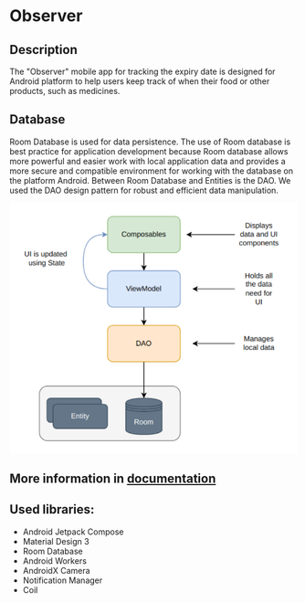 # **Observer** #

## Description
The "Observer" mobile app for tracking the expiry date is designed for Android platform to help users keep track of when 
their food or other products, such as medicines.

## Database
Room Database is used for data persistence. The use of Room database is best practice for application development because 
Room database allows more powerful and easier work with local application data and provides a more secure and compatible 
environment for working with the database on the platform Android. Between Room Database and Entities is the DAO. 
We used the DAO design pattern for robust and efficient data manipulation.

![Database diagram](documentation/dbdig.png)

## More information in [documentation](https://github.com/tsayvyac/cvut-projects/blob/master/%5BPDA%5D%20Principles%20of%20mobile%20applications/semestral-project/documentation/D2.pdf)

## Used libraries:
- Android Jetpack Compose
- Material Design 3
- Room Database
- Android Workers
- AndroidX Camera
- Notification Manager
- Coil
